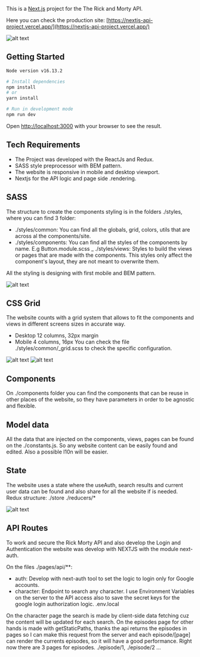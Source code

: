 This is a [Next.js](https://nextjs.org/) project for the The Rick and Morty API.

Here you can check the production site: [https://nextjs-api-project.vercel.app/](https://nextjs-api-project.vercel.app/)

![alt text](https://github.com/diegofelipemoreno/nextjs-project/blob/main/cover.jpg?raw=true)

## Getting Started

```bash
Node version v16.13.2

# Install dependencies
npm install
# or
yarn install

# Run in development mode
npm run dev
```
Open [http://localhost:3000](http://localhost:3000) with your browser to see the result.


## Tech Requirements
- The Project was developed with the ReactJs and Redux.
- SASS style preprocessor with BEM pattern.
- The website is responsive in mobile and desktop viewport.
- Nextjs for the API logic and page side .rendering.

## SASS
The structure to create the components styling is in the folders ./styles, where you can find 3 folder:
- ./styles/common: You can find all the globals, grid, colors, utils that are across al the components/site.
- ./styles/components: You can find all the styles of the components by name. E.g Button.module.scss 
_ ./styles/views: Styles to build the views or pages that are made with the components. 
   This styles only affect the component's layout, they are not meant to overwrite them.

All the styling is designing with first mobile and BEM pattern.

![alt text](https://github.com/diegofelipemoreno/nextjs-project/blob/main/styles.jpg?raw=true)

## CSS Grid
The website counts with a grid system that allows to fit the components and views in different screens sizes in accurate way.
- Desktop 12 columns, 32px margin
- Mobile 4 columns, 16px
You can check the file ./styles/common/_grid.scss to check the specific configuration.

![alt text](https://github.com/diegofelipemoreno/nextjs-project/blob/main/grid-desktop.jpg?raw=true)
![alt text](https://github.com/diegofelipemoreno/nextjs-project/blob/main/grid-mobile.jpg?raw=true)

## Components
On ./components folder you can find the components that can be reuse in other places of the website, so they
have parameters in order to be agnostic and flexible.

## Model data
All the data that are injected on the components, views, pages can be found on the ./constants.js. So any website content
can be easily found and edited. Also a possible l10n will be easier.

## State
The website uses a state where the useAuth, search results and current user data can be found and also share for all the 
website if is needed.
Redux structure:
./store
./reducers/*

![alt text](https://github.com/diegofelipemoreno/nextjs-project/blob/main/state.jpg?raw=true)

## API Routes
To work and secure the Rick Morty API and also develop the Login and Authentication the website was develop with NEXTJS with the module next-auth.

On the files ./pages/api/**:
- auth: Develop with next-auth tool to set the logic to login only for Google accounts. 
- character: Endpoint to search any character.
I use Environment Variables on the server to the API access also to save the secret keys for the google login authorization logic.
.env.local

On the character page the search is made by client-side data fetching cuz the content will be updated for each search.
On the episodes page for other hands is made with getStaticPaths, thanks the api returns the episodes in pages so I can make this request from the server and each episode/[page] can render the currents episodes, so it will have a good performance.
Right now there are 3 pages for episodes. ./episode/1, ./episode/2 ...
